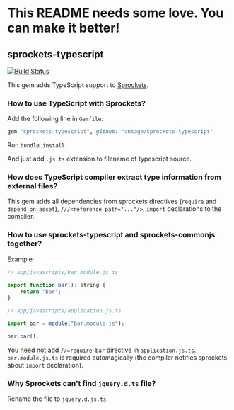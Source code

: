 # This README needs some love. You can make it better!

## sprockets-typescript

[![Build Status](https://travis-ci.org/antage/sprockets-typescript.png)](https://travis-ci.org/antage/sprockets-typescript)

This gem adds TypeScript support to [Sprockets](https://github.com/sstephenson/sprockets).

### How to use TypeScript with Sprockets?

Add the following line in `Gemfile`:
```ruby
gem "sprockets-typescript", github: "antage/sprockets-typescript"
```

Run `bundle install`.

And just add `.js.ts` extension to filename of typescript source.

### How does TypeScript compiler extract type information from external files?

This gem adds all dependencies from sprockets directives (`require` and `depend_on_asset`),
`///<reference path="..."/>`, `import` declarations to the compiler.

### How to use sprockets-typescript and sprockets-commonjs together?

Example:

```js
// app/javascripts/bar.module.js.ts

export function bar(): string {
    return "bar";
}
```

```js
// app/javascripts/application.js.ts

import bar = module("bar.module.js");

bar.bar();
```

You need not add `//=require bar` directive in `application.js.ts`.
`bar.module.js.ts` is required automagically
(the compiler notifies sprockets about `import` declaration).

### Why Sprockets can't find `jquery.d.ts` file?

Rename the file to `jquery.d.js.ts`.
